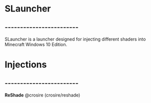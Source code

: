 # SLauncher
## ------------------------
SLauncher is a launcher designed for injecting different shaders into Minecraft Windows 10 Edition.

# Injections
## ------------------------
**ReShade** @crosire (crosire/reshade)

